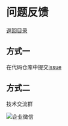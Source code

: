 # 问题反馈

[返回目录](README.md)

## 方式一

在代码仓库中提交[issue](https://github.com/vera-byte/vgo/issues)

## 方式二

技术交流群

![企业微信](https://v-js.com/wechat.png)
